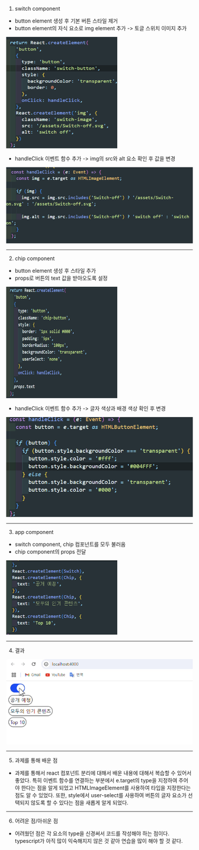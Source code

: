 1. switch component

- button element 생성 후 기본 버튼 스타일 제거
- button element의 자식 요소로 img element 추가 -> 토글 스위치 이미지 추가

<img src='../assets/switch_img1.png' width='300px' height='300px'>

- handleClick 이벤트 함수 추가 -> img의 src와 alt 요소 확인 후 값을 변경

<img src='../assets/switch_img2.png'>

---

2. chip component

- button element 생성 후 스타일 추가
- props로 버튼의 text 값을 받아오도록 설정

<img src='../assets/chip_img1.png' width='300px' height='300px'>

- handleClick 이벤트 함수 추가 -> 글자 색상과 배경 색상 확인 후 변경

<img src='../assets/chip_img2.png'>

---

3. app component

- switch component, chip 컴포넌트를 모두 불러옴
- chip component의 props 전달

<img src='../assets/app_img.png' width='300px' height='200px'>

---

4. 결과

<img src='../assets/result_img.gif'>

---

5. 과제를 통해 배운 점

- 과제를 통해서 react 컴포넌트 분리에 대해서 배운 내용에 대해서 복습할 수 있어서 좋았다. 특히 이벤트 함수를 연결하는 부분에서 e.target의 type을 지정하여 주어야 한다는 점을 알게 되었고 HTMLImageElement를 사용하여 타입을 지정한다는 점도 알 수 있었다. 또한, style에서 user-select를 사용하여 버튼의 글자 요소가 선택되지 않도록 할 수 있다는 점을 새롭게 알게 되었다.

---

6. 어려운 점/아쉬운 점

- 어려웠던 점은 각 요소의 type을 신경써서 코드를 작성해야 하는 점이다. typescript가 아직 많이 익숙해지지 않은 것 같아 연습을 많이 해야 할 것 같다.
